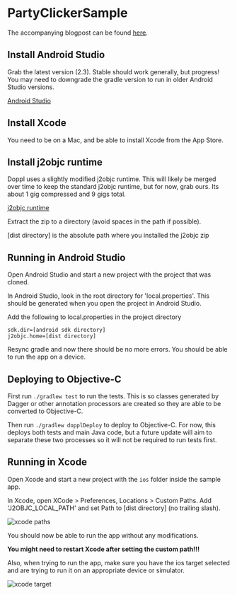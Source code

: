 # PartyClickerSample

The accompanying blogpost can be found [here](https://medium.com/@kpgalligan/f62ba341719a).

## Install Android Studio

Grab the latest version (2.3). Stable should work generally,
but progress! You may need to downgrade the gradle version to run in older Android Studio versions.

[Android Studio](https://developer.android.com/studio/index.html)

## Install Xcode

You need to be on a Mac, and be able to install Xcode from the App Store.

## Install j2objc runtime

Doppl uses a slightly modified j2objc runtime. This will likely be merged over time to keep the standard
j2objc runtime, but for now, grab ours. Its about 1 gig compressed and 9 gigs total.

[j2objc runtime](http://dopplmaven.s3-website-us-east-1.amazonaws.com/dist.zip)

Extract the zip to a directory (avoid spaces in the path if possible).

[dist directory] is the absolute path where you installed the j2objc zip

## Running in Android Studio

Open Android Studio and start a new project with the project that was cloned.

In Android Studio, look in the root directory for 'local.properties'. This should be generated when you open the project in Android Studio.

Add the following to local.properties in the project directory

```
sdk.dir=[android sdk directory]
j2objc.home=[dist directory]
```

Resync gradle and now there should be no more errors. You should be able to run the app on a device.

## Deploying to Objective-C

First run `./gradlew test` to run the tests. This is so classes generated by Dagger or other annotation processors are created so they are able to be converted to Objective-C.

Then run `./gradlew dopplDeploy` to deploy to Objective-C. For now, this deploys both tests and main Java code, but a future update will aim to separate these two processes so it will not be required to run tests first.

## Running in Xcode

Open Xcode and start a new project with the `ios` folder inside the sample app.

In Xcode, open XCode > Preferences, Locations > Custom Paths. Add 'J2OBJC_LOCAL_PATH' and set Path
to [dist directory] (no trailing slash).

![xcode paths](https://s3.amazonaws.com/dopplmaven/xcodepath.png)

You should now be able to run the app without any modifications.

**You might need to restart Xcode after setting the custom path!!!**

Also, when trying to run the app, make sure you have the ios target selected and are trying to run it on
an appropriate device or simulator.

![xcode target](https://s3.amazonaws.com/dopplmaven/iostarget.png)
